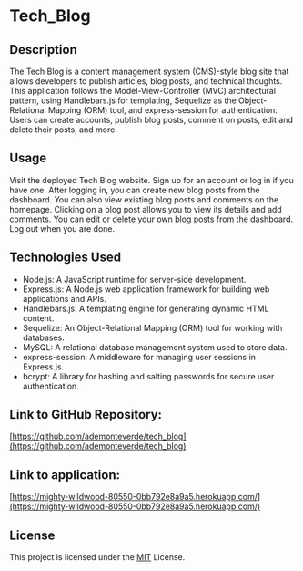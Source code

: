 # Tech_Blog

## Description

The Tech Blog is a content management system (CMS)-style blog site that allows developers to publish articles, blog posts, and technical thoughts. This application follows the Model-View-Controller (MVC) architectural pattern, using Handlebars.js for templating, Sequelize as the Object-Relational Mapping (ORM) tool, and express-session for authentication. Users can create accounts, publish blog posts, comment on posts, edit and delete their posts, and more.

## Usage

Visit the deployed Tech Blog website.
Sign up for an account or log in if you have one.
After logging in, you can create new blog posts from the dashboard.
You can also view existing blog posts and comments on the homepage.
Clicking on a blog post allows you to view its details and add comments.
You can edit or delete your own blog posts from the dashboard.
Log out when you are done.

## Technologies Used

- Node.js: A JavaScript runtime for server-side development.
- Express.js: A Node.js web application framework for building web applications and APIs.
- Handlebars.js: A templating engine for generating dynamic HTML content.
- Sequelize: An Object-Relational Mapping (ORM) tool for working with databases.
- MySQL: A relational database management system used to store data.
- express-session: A middleware for managing user sessions in Express.js.
- bcrypt: A library for hashing and salting passwords for secure user authentication.

## Link to GitHub Repository:

[https://github.com/ademonteverde/tech_blog](https://github.com/ademonteverde/tech_blog)

## Link to application:

[https://mighty-wildwood-80550-0bb792e8a9a5.herokuapp.com/](https://mighty-wildwood-80550-0bb792e8a9a5.herokuapp.com/)
## License

This project is licensed under the [MIT](https://github.com/ademonteverde/tech_blog/blob/main/LICENSE) License.